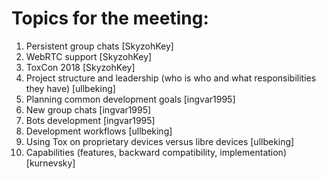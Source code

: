 # Topics for the meeting:
1. Persistent group chats [SkyzohKey]
2. WebRTC support [SkyzohKey]
3. ToxCon 2018 [SkyzohKey]
4. Project structure and leadership (who is who and what responsibilities they have) [ullbeking]
5. Planning common development goals [ingvar1995]
6. New group chats [ingvar1995]
7. Bots development [ingvar1995]
8. Development workflows [ullbeking]
9. Using Tox on proprietary devices versus libre devices [ullbeking]
10. Capabilities (features, backward compatibility, implementation) [kurnevsky]
